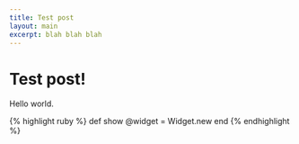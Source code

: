 ```yaml
---
title: Test post
layout: main
excerpt: blah blah blah
---
```


# Test post!
Hello world.

{% highlight ruby %}
def show
	@widget = Widget.new
end
{% endhighlight %}